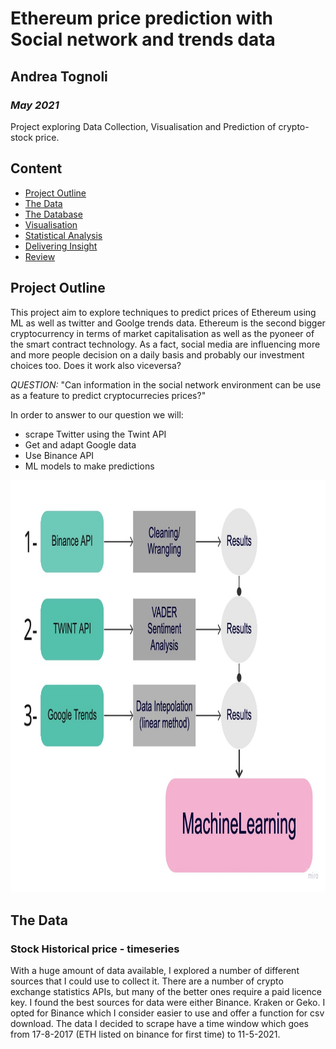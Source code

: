 # Ethereum price prediction with Social network and trends data

## Andrea Tognoli
### *May 2021*

Project exploring Data Collection, Visualisation and Prediction of crypto-stock price.


## Content

- [Project Outline](#project-outline)
- [The Data](#the-data)
- [The Database](#the-database)
- [Visualisation](#visualisation)
- [Statistical Analysis](#statistical-analysis)
- [Delivering Insight](#delivering-insight)
- [Review](#review)

## Project Outline

This project aim to explore techniques to predict prices of Ethereum using ML as well as twitter and Goolge trends data. Ethereum is the second bigger cryptocurrency in terms of market capitalisation as well as the pyoneer of the smart contract technology. As a fact, social media are influencing more and more 
people decision on a daily basis and probably our investment choices too. Does it work also viceversa? 

*QUESTION:* "Can information in the social network environment can be use as a feature to predict cryptocurrecies prices?"

In order to answer to our question we will:
- scrape Twitter using the Twint API
- Get and adapt Google data
- Use Binance API 
- ML models to make predictions

<img src="images/project_outline.jpg" width="970" height="660" />

## The Data

### Stock Historical price - timeseries
With a huge amount of data available, I explored a number of different sources that I could use to collect it. There are a number of crypto exchange statistics APIs, but many of the better ones require a paid licence key. I found the best sources for data were either Binance. Kraken or Geko. I opted for Binance which I consider easier to use and offer a function for csv download. The data I decided to scrape have a time window which goes from 17-8-2017 (ETH listed on binance for first time) to 11-5-2021.
